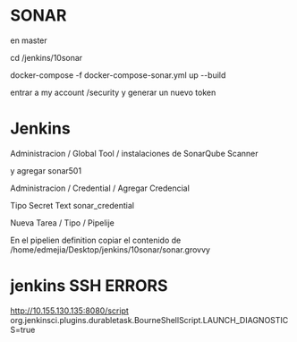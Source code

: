 

# SONAR
en master


cd /jenkins/10sonar

docker-compose -f docker-compose-sonar.yml up  --build


entrar a my account /security 
y generar un nuevo token


# Jenkins

Administracion / Global Tool / instalaciones de SonarQube Scanner

y agregar sonar501

Administracion / Credential  / Agregar Credencial

Tipo Secret Text
sonar_credential

Nueva Tarea / Tipo  / Pipelije

En el pipelien definition 
copiar el contenido de  /home/edmejia/Desktop/jenkins/10sonar/sonar.grovvy


# jenkins SSH ERRORS


http://10.155.130.135:8080/script
org.jenkinsci.plugins.durabletask.BourneShellScript.LAUNCH_DIAGNOSTICS=true 

